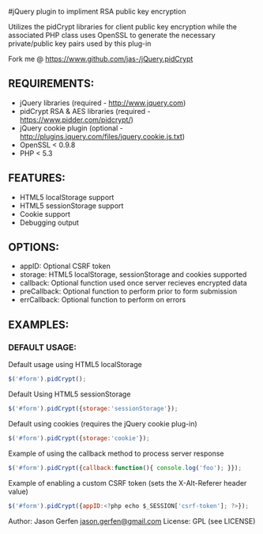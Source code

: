 #jQuery plugin to impliment RSA public key encryption

  Utilizes the pidCrypt libraries for client public key
  encryption while the associated PHP class uses
  OpenSSL to generate the necessary private/public key pairs used
  by this plug-in

  Fork me @ https://www.github.com/jas-/jQuery.pidCrypt

## REQUIREMENTS:
* jQuery libraries (required - http://www.jquery.com)
* pidCrypt RSA & AES libraries (required - https://www.pidder.com/pidcrypt/)
* jQuery cookie plugin (optional - http://plugins.jquery.com/files/jquery.cookie.js.txt)
* OpenSSL < 0.9.8
* PHP < 5.3

## FEATURES:
* HTML5 localStorage support
* HTML5 sessionStorage support
* Cookie support
* Debugging output


## OPTIONS:
* appID: Optional CSRF token
* storage: HTML5 localStorage, sessionStorage and cookies supported
* callback: Optional function used once server recieves encrypted data
* preCallback: Optional function to perform prior to form submission
* errCallback: Optional function to perform on errors

## EXAMPLES:

### DEFAULT USAGE:
Default usage using HTML5 localStorage

```javascript
$('#form').pidCrypt();
```

Default Using HTML5 sessionStorage

```javascript
$('#form').pidCrypt({storage:'sessionStorage'});
```

Default using cookies (requires the jQuery cookie plug-in)

```javascript
$('#form').pidCrypt({storage:'cookie'});
```

Example of using the callback method to process server response

```javascript
$('#form').pidCrypt({callback:function(){ console.log('foo'); }});
```

Example of enabling a custom CSRF token (sets the X-Alt-Referer header value)

```javascript
$('#form').pidCrypt({appID:<?php echo $_SESSION['csrf-token']; ?>});
```

Author: Jason Gerfen <jason.gerfen@gmail.com>
License: GPL (see LICENSE)
